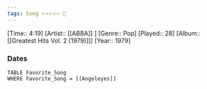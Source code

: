 ```yaml
---
tags: Song ⭐⭐⭐⭐⭐ 💛
---
```

[Time:: 4:19]
[Artist:: [[ABBA]] ]
[Genre:: Pop]
[Played:: 28]
[Album:: [[Greatest Hits Vol. 2 (1979)]]]
[Year:: 1979]
### Dates
````dataview
TABLE Favorite_Song
WHERE Favorite_Song = [[Angeleyes]]
````